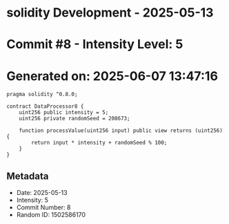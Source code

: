 ﻿# solidity Development - 2025-05-13
# Commit #8 - Intensity Level: 5
# Generated on: 2025-06-07 13:47:16
```solidity
pragma solidity ^0.8.0;

contract DataProcessor8 {
    uint256 public intensity = 5;
    uint256 private randomSeed = 208673;

    function processValue(uint256 input) public view returns (uint256) {
        return input * intensity + randomSeed % 100;
    }
}
```
## Metadata
- Date: 2025-05-13
- Intensity: 5
- Commit Number: 8
- Random ID: 1502586170
